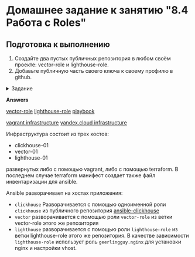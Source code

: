 # Домашнее задание к занятию "8.4 Работа с Roles"

## Подготовка к выполнению
1. Создайте два пустых публичных репозитория в любом своём проекте: vector-role и lighthouse-role.
2. Добавьте публичную часть своего ключа к своему профилю в github.

<details>
<summary>Задание</summary>

## Основная часть

Наша основная цель - разбить наш playbook на отдельные roles. Задача: сделать roles для clickhouse, vector и lighthouse и написать playbook для использования этих ролей. Ожидаемый результат: существуют три ваших репозитория: два с roles и один с playbook.

1. Создать в старой версии playbook файл `requirements.yml` и заполнить его следующим содержимым:

   ```yaml
   ---
     - src: git@github.com:AlexeySetevoi/ansible-clickhouse.git
       scm: git
       version: "1.11.0"
       name: clickhouse 
   ```

2. При помощи `ansible-galaxy` скачать себе эту роль.
3. Создать новый каталог с ролью при помощи `ansible-galaxy role init vector-role`.
4. На основе tasks из старого playbook заполните новую role. Разнесите переменные между `vars` и `default`. 
5. Перенести нужные шаблоны конфигов в `templates`.
6. Описать в `README.md` обе роли и их параметры.
7. Повторите шаги 3-6 для lighthouse. Помните, что одна роль должна настраивать один продукт.
8. Выложите все roles в репозитории. Проставьте тэги, используя семантическую нумерацию Добавьте roles в `requirements.yml` в playbook.
9. Переработайте playbook на использование roles. Не забудьте про зависимости lighthouse и возможности совмещения `roles` с `tasks`.
10. Выложите playbook в репозиторий.
11. В ответ приведите ссылки на оба репозитория с roles и одну ссылку на репозиторий с playbook.
</details>

**Answers**

[vector-role](https://github.com/Kraktorist/devops-netology/tree/vector-role)
[lighthouse-role](https://github.com/Kraktorist/devops-netology/tree/lighthouse-role)
[playbook](./assets/site.yml)

[vagrant infrastructure](./assets/Vagrantfile)
[yandex.cloud infrastructure](./assets/terraform/)

Инфраструктура состоит из трех хостов:
- clickhouse-01
- vector-01
- lighthouse-01

развернутых либо с помощью vagrant, либо с помощью terraform. В последнем случае terraform манифест создает также файл инвентаризации для ansible.

Ansible разворачивает на хостах приложения:
- `clickhouse`
  Разворачивается с помощью одноименной роли `clickhouse` из публичного репозитория [ansible-clickhouse](https://github.com/AlexeySetevoi/ansible-clickhouse.git) 
- `vector`
  разворачивается с помощью роли `vector-role` из ветки vector-role этого же репозитория
- `lighthouse`
  разворачивается с помощью роли `lighthouse-role` из ветки lighthouse-role этого же репозитория. В качестве зависимости `lighthouse-role` использует роль `geerlingguy.nginx` для установки nginx и настройки vhost.